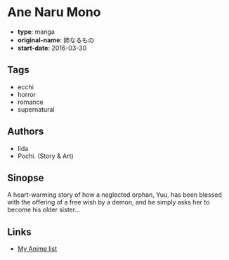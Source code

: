 # Ane Naru Mono

-   **type**: manga
-   **original-name**: 姉なるもの
-   **start-date**: 2016-03-30

## Tags

-   ecchi
-   horror
-   romance
-   supernatural

## Authors

-   Iida
-   Pochi. (Story & Art)

## Sinopse

A heart-warming story of how a neglected orphan, Yuu, has been blessed with the offering of a free wish by a demon, and he simply asks her to become his older sister...

## Links

-   [My Anime list](https://myanimelist.net/manga/97760/Ane_Naru_Mono)
